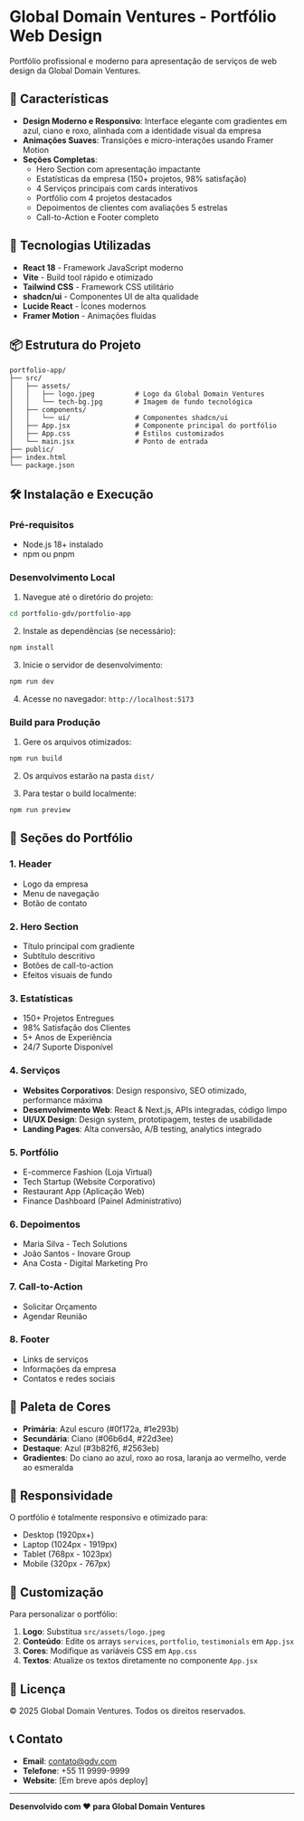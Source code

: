 # Global Domain Ventures - Portfólio Web Design

Portfólio profissional e moderno para apresentação de serviços de web design da Global Domain Ventures.

## 🎨 Características

- **Design Moderno e Responsivo**: Interface elegante com gradientes em azul, ciano e roxo, alinhada com a identidade visual da empresa
- **Animações Suaves**: Transições e micro-interações usando Framer Motion
- **Seções Completas**:
  - Hero Section com apresentação impactante
  - Estatísticas da empresa (150+ projetos, 98% satisfação)
  - 4 Serviços principais com cards interativos
  - Portfólio com 4 projetos destacados
  - Depoimentos de clientes com avaliações 5 estrelas
  - Call-to-Action e Footer completo

## 🚀 Tecnologias Utilizadas

- **React 18** - Framework JavaScript moderno
- **Vite** - Build tool rápido e otimizado
- **Tailwind CSS** - Framework CSS utilitário
- **shadcn/ui** - Componentes UI de alta qualidade
- **Lucide React** - Ícones modernos
- **Framer Motion** - Animações fluidas

## 📦 Estrutura do Projeto

```
portfolio-app/
├── src/
│   ├── assets/
│   │   ├── logo.jpeg          # Logo da Global Domain Ventures
│   │   └── tech-bg.jpg        # Imagem de fundo tecnológica
│   ├── components/
│   │   └── ui/                # Componentes shadcn/ui
│   ├── App.jsx                # Componente principal do portfólio
│   ├── App.css                # Estilos customizados
│   └── main.jsx               # Ponto de entrada
├── public/
├── index.html
└── package.json
```

## 🛠️ Instalação e Execução

### Pré-requisitos
- Node.js 18+ instalado
- npm ou pnpm

### Desenvolvimento Local

1. Navegue até o diretório do projeto:
```bash
cd portfolio-gdv/portfolio-app
```

2. Instale as dependências (se necessário):
```bash
npm install
```

3. Inicie o servidor de desenvolvimento:
```bash
npm run dev
```

4. Acesse no navegador: `http://localhost:5173`

### Build para Produção

1. Gere os arquivos otimizados:
```bash
npm run build
```

2. Os arquivos estarão na pasta `dist/`

3. Para testar o build localmente:
```bash
npm run preview
```

## 🎯 Seções do Portfólio

### 1. Header
- Logo da empresa
- Menu de navegação
- Botão de contato

### 2. Hero Section
- Título principal com gradiente
- Subtítulo descritivo
- Botões de call-to-action
- Efeitos visuais de fundo

### 3. Estatísticas
- 150+ Projetos Entregues
- 98% Satisfação dos Clientes
- 5+ Anos de Experiência
- 24/7 Suporte Disponível

### 4. Serviços
- **Websites Corporativos**: Design responsivo, SEO otimizado, performance máxima
- **Desenvolvimento Web**: React & Next.js, APIs integradas, código limpo
- **UI/UX Design**: Design system, prototipagem, testes de usabilidade
- **Landing Pages**: Alta conversão, A/B testing, analytics integrado

### 5. Portfólio
- E-commerce Fashion (Loja Virtual)
- Tech Startup (Website Corporativo)
- Restaurant App (Aplicação Web)
- Finance Dashboard (Painel Administrativo)

### 6. Depoimentos
- Maria Silva - Tech Solutions
- João Santos - Inovare Group
- Ana Costa - Digital Marketing Pro

### 7. Call-to-Action
- Solicitar Orçamento
- Agendar Reunião

### 8. Footer
- Links de serviços
- Informações da empresa
- Contatos e redes sociais

## 🎨 Paleta de Cores

- **Primária**: Azul escuro (#0f172a, #1e293b)
- **Secundária**: Ciano (#06b6d4, #22d3ee)
- **Destaque**: Azul (#3b82f6, #2563eb)
- **Gradientes**: Do ciano ao azul, roxo ao rosa, laranja ao vermelho, verde ao esmeralda

## 📱 Responsividade

O portfólio é totalmente responsivo e otimizado para:
- Desktop (1920px+)
- Laptop (1024px - 1919px)
- Tablet (768px - 1023px)
- Mobile (320px - 767px)

## 🔧 Customização

Para personalizar o portfólio:

1. **Logo**: Substitua `src/assets/logo.jpeg`
2. **Conteúdo**: Edite os arrays `services`, `portfolio`, `testimonials` em `App.jsx`
3. **Cores**: Modifique as variáveis CSS em `App.css`
4. **Textos**: Atualize os textos diretamente no componente `App.jsx`

## 📄 Licença

© 2025 Global Domain Ventures. Todos os direitos reservados.

## 📞 Contato

- **Email**: contato@gdv.com
- **Telefone**: +55 11 9999-9999
- **Website**: [Em breve após deploy]

---

**Desenvolvido com ❤️ para Global Domain Ventures**

